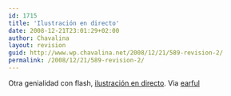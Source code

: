 ```yaml
---
id: 1715
title: 'Ilustración en directo'
date: 2008-12-21T23:01:29+02:00
author: Chavalina
layout: revision
guid: http://www.wp.chavalina.net/2008/12/21/589-revision-2/
permalink: /2008/12/21/589-revision-2/
---
```

Otra genialidad con flash, <a href="http://www.pelourinho.com/movies/c003702/" target="_blank">ilustración en directo</a>. Via <a href="http://earful.bitako.com/" target="_blank">earful</a>